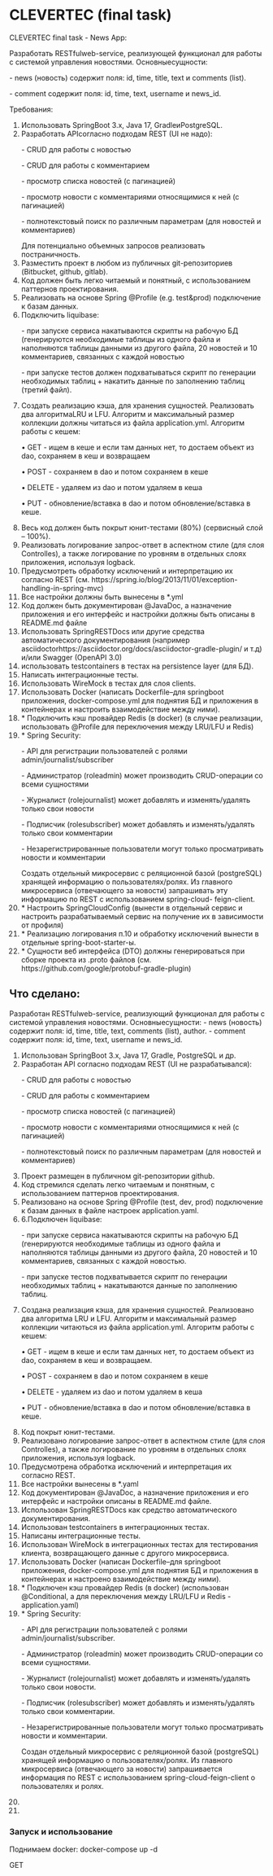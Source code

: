 <h1>CLEVERTEC (final task)</h1>

<p>CLEVERTEC final task - News App:</p>

<p>
Разработать RESTfulweb-service, реализующей функционал для работы с системой управления новостями.
Основныесущности:
<p>-	news (новость) содержит поля: id, time, title, text и comments (list).</p>
<p>-	comment содержит поля: id, time, text, username и news_id.</p>
</p>

<p>Требования:</p>

<ol>

<li>
Использовать SpringBoot 3.x, Java 17, GradleиPostgreSQL. 
</li>

<li>
Разработать APIсогласно подходам REST (UI не надо):
<p>-	CRUD для работы с новостью</p>
<p>-	CRUD для работы с комментарием</p>
<p>-	просмотр списка новостей (с пагинацией)</p>
<p>-	просмотр новости с комментариями относящимися к ней (с пагинацией)</p>
<p>-	полнотекстовый поиск по различным параметрам (для новостей и комментариев)</p>
Для потенциально объемных запросов реализовать постраничность.
</li>

<li>
Разместить проект в любом из публичных git-репозиториев (Bitbucket, github, gitlab).
</li>

<li>
Код должен быть легко читаемый и понятный, с использованием паттернов проектирования.
</li>

<li>
Реализовать на основе Spring @Profile (e.g. test&prod) подключение к базам данных. 
</li>

<li>
Подключить liquibase:
<p>- при запуске сервиса накатываются скрипты на рабочую БД (генерируются необходимые таблицы из одного файла и наполняются таблицы данными 
из другого файла, 20 новостей и 10 комментариев, связанных с каждой новостью</p>
<p>- при запуске тестов должен подхватываться скрипт по генерации необходимых таблиц + накатить данные по заполнению таблиц (третий файл).</p>
</li>

<li>
Создать реализацию кэша, для хранения сущностей. Реализовать два алгоритмаLRU и LFU. 
Алгоритм и максимальный размер коллекции должны читаться из файла application.yml. 
Алгоритм работы с кешем:
<p>•	GET - ищем в кеше и если там данных нет, то достаем объект из dao, сохраняем в кеш и возвращаем</p>
<p>•	POST - сохраняем в dao и потом сохраняем в кеше</p>
<p>•	DELETE - удаляем из dao и потом удаляем в кеша</p>
<p>•	PUT - обновление/вставка в dao и потом обновление/вставка в кеше.</p>
</li>

<li>
Весь код должен быть покрыт юнит-тестами (80%) (сервисный слой – 100%).
</li>

<li>
Реализовать логирование запрос-ответ в аспектном стиле (для слоя Controlles), а также логирование по уровням в отдельных 
слоях приложения, используя logback.
</li>

<li>
Предусмотреть обработку исключений и интерпретацию их согласно REST (см. https://spring.io/blog/2013/11/01/exception-handling-in-spring-mvc)
</li>

<li>
Все настройки должны быть вынесены в *.yml
</li>

<li>
Код должен быть документирован @JavaDoc, а назначение приложения и его интерфейс 
и настройки должны быть описаны в README.md файле
</li>

<li>
Использовать SpringRESTDocs или другие средства автоматического документирования 
(например asciidoctorhttps://asciidoctor.org/docs/asciidoctor-gradle-plugin/ и т.д) 
и/или Swagger (OpenAPI 3.0)
</li>

<li>
использовать testcontainers в тестах на persistence layer (для БД).
</li>

<li>
Написать интеграционные тесты.
</li>

<li>
Использовать WireMock в тестах для слоя clients.
</li>

<li>
Использовать Docker (написать Dockerfile–для springboot приложения, 
docker-compose.yml для поднятия БД и приложения в контейнерах и настроить взаимодействие между ними).
</li>

<li>
* Подключить кэш провайдер Redis (в docker) 
(в случае реализации, использовать @Profile для переключения между LRU/LFU и Redis)
</li>

<li>
* Spring Security:
<p>-	API для регистрации пользователей с ролями admin/journalist/subscriber</p>
<p>-	Администратор (roleadmin) может производить CRUD-операции со всеми сущностями</p>
<p>-	Журналист (rolejournalist) может добавлять и изменять/удалять только свои новости </p>
<p>-	Подписчик (rolesubscriber) может добавлять и изменять/удалять только свои комментарии</p>
<p>-	Незарегистрированные пользователи могут только просматривать новости и комментарии</p>
Создать отдельный микросервис с реляционной базой (postgreSQL) хранящей
информацию о пользователях/ролях. Из главного микросервиса (отвечающего за
новости) запрашивать эту информацию по  REST с использованием spring-cloud-
feign-client.
</li>

<li>
* Настроить SpringCloudConfig (вынести в отдельный сервис и настроить разрабатываемый сервис 
на получение их в зависимости от профиля)
</li>

<li>
* Реализацию логирования п.10 и обработку исключений вынести в отдельные
spring-boot-starter-ы.
</li>

<li>
* Сущности веб интерфейса (DTO) должны генерироваться при сборке проекта из 
.proto файлов (см. https://github.com/google/protobuf-gradle-plugin)
</li>

</ol>


<h2>Что сделано:</h2>

<p>
Разработан RESTfulweb-service, реализующий функционал для работы с системой управления новостями.
Основныесущности:
- news (новость) содержит поля: id, time, title, text, comments (list), author.
- comment содержит поля: id, time, text, username и news_id.
</p>

<ol>

<li>
Использован SpringBoot 3.x, Java 17, Gradle, PostgreSQL и др. 
</li>

<li>
Разработан API согласно подходам REST (UI не разрабатывался):
<p>- CRUD для работы с новостью</p>
<p>- CRUD для работы с комментарием</p>
<p>- просмотр списка новостей (с пагинацией)</p>
<p>- просмотр новости с комментариями относящимися к ней (с пагинацией)</p>
<p>- полнотекстовый поиск по различным параметрам (для новостей и комментариев)</p>
</li>

<li>
Проект размещен в публичном git-репозитории github.
</li>

<li>
Код стремился сделать легко читаемым и понятным, с использованием паттернов проектирования.
</li>

<li>
Реализовано на основе Spring @Profile (test, dev, prod) подключение к базам данных в файле 
настроек application.yaml. 
</li>

<li>
6.Подключен liquibase:
<p>
- при запуске сервиса накатываются скрипты на рабочую БД (генерируются необходимые таблицы 
из одного файла и наполняются таблицы данными из другого файла, 20 новостей и 10 комментариев, 
связанных с каждой новостью.
</p>

<p>
- при запуске тестов подхватывается скрипт по генерации необходимых таблиц + накатываются данные 
по заполнению таблиц.
</p>
</li>

<li>
Создана реализация кэша, для хранения сущностей. Реализовано два алгоритма LRU и LFU. 
Алгоритм и максимальный размер коллекции читаються из файла application.yml. 
Алгоритм работы с кешем:
<p>
• GET - ищем в кеше и если там данных нет, то достаем объект из dao, сохраняем в кеш и возвращаем.
</p>

<p>
• POST - сохраняем в dao и потом сохраняем в кеше
</p>

<p>
• DELETE - удаляем из dao и потом удаляем в кеша
</p>

<p>
• PUT - обновление/вставка в dao и потом обновление/вставка в кеше.
</p>
</li>

<li>
Код покрыт  юнит-тестами.
</li>

<li>
Реализовано логирование запрос-ответ в аспектном стиле (для слоя Controlles), 
а также логирование по уровням в отдельных слоях приложения, используя logback.
</li>

<li>
Предусмотрена обработка исключений и интерпретация их согласно REST.
</li>

<li>
Все настройки вынесены в *.yaml
</li>

<li>
Код документирован @JavaDoc, а назначение приложения и его интерфейс и настройки 
описаны в README.md файле.
</li>

<li>
Использован SpringRESTDocs как средство автоматического документирования.
</li>

<li>
Использован testcontainers в интеграционных тестах.
</li>

<li>
Написаны интеграционные тесты.
</li>

<li>
Использован WireMock в интеграционных тестах для тестирования клиента, возвращающего данные 
с другого микросервиса.
</li>

<li>
Использовать Docker (написан Dockerfile–для springboot приложения, 
docker-compose.yml для поднятия БД и приложения в контейнерах и настроено взаимодействие между ними).
</li>

<li>
* Подключен кэш провайдер Redis (в docker) (использован @Conditional, а для переключения между LRU/LFU и Redis - application.yaml)
</li>

<li>
* Spring Security:
<p>
- API для регистрации пользователей с ролями admin/journalist/subscriber.
</p>

<p>
- Администратор (roleadmin) может производить CRUD-операции со всеми сущностями.
</p>

<p>
- Журналист (rolejournalist) может добавлять и изменять/удалять только свои новости.
</p>

<p>
- Подписчик (rolesubscriber) может добавлять и изменять/удалять только свои комментарии.
</p>

<p>
- Незарегистрированные пользователи могут только просматривать новости и комментарии.
</p>

<p>
Создан отдельный микросервис с реляционной базой (postgreSQL) хранящей информацию 
о пользователях/ролях. Из главного микросервиса (отвечающего за новости) запрашивается 
информация по REST с использованием spring-cloud-feign-client о пользователях и ролях.
</p>

</li>

<li>

</li>

<li>

</li>

</ol>


<h3>Запуск и использование</h3>
<p>Поднимаем docker: docker-compose up -d</p>
<p></p>
<p></p>
<p></p>

<p>GET</p>

<p>

</p>

